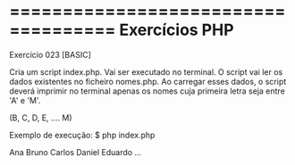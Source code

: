 ====================================
Exercícios PHP
====================================
Exercício 023
[BASIC]

Cria um script index.php. Vai ser executado no terminal.
O script vai ler os dados existentes no ficheiro nomes.php.
Ao carregar esses dados, o script deverá imprimir no terminal apenas os
nomes cuja primeira letra seja entre 'A' e 'M'.

(B, C, D, E, .... M)

Exemplo de execução:
$ php index.php

Ana
Bruno
Carlos
Daniel
Eduardo
...
